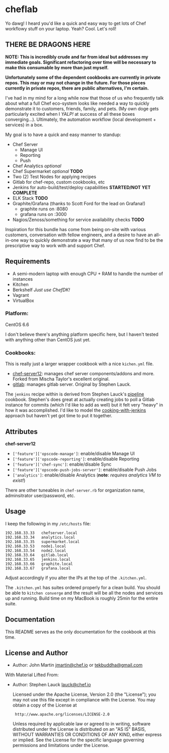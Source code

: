 # cheflab

Yo dawg! I heard you'd like a quick and easy way to get lots of Chef workflowy stuff on your laptop. Yeah? Cool. Let's roll!

## THERE BE DRAGONS HERE

**NOTE: This is incredibly crude and far from ideal but addresses my immediate goals. Significant refactoring over time will be necessary to make this consumable by more than just myself.**

**Unfortunately some of the dependent cookbooks are currently in private repos. This may or may not change in the future. For those pieces currently in private repos, there are public alternatives, I'm certain.**

I've had in my mind for a long while now that those of us who frequently talk about what a full Chef eco-system looks like needed a way to quickly demonstrate it to customers, friends, family, and pets. (My own doge gets particularly excited when I *YALP!* at success of all these boxes converging...). Ultimately, the automation workflow (local development + services) in a box.

My goal is to have a quick and easy manner to standup:

- Chef Server
	- Manage UI
	- Reporting
	- Push
- Chef Analytics *optional*
- Chef Supermarket *optional* **TODO**
- Two (2) Test Nodes for applying recipes
- Gitlab for chef-repo, custom cookbooks, etc
- Jenkins for auto-build/test/deploy capabilities **STARTED/NOT YET COMPLETE**
- ELK Stack **TODO**
- Graphite/Grafana (thanks to Scott Ford for the lead on Grafana!)
    - graphite runs on :8080
    - grafana runs on :3000
- Nagios/Zenoss/something for service availability checks **TODO**

Inspiration for this bundle has come from being on-site with various customers, conversation with fellow engineers, and a desire to have an all-in-one way to quickly demonstrate a way that many of us now find to be the prescriptive way to work with and support Chef.


## Requirements

- A semi-modern laptop with enough CPU + RAM to handle the number of instances
- Kitchen
- Berkshelf
*Just use ChefDK!*
- Vagrant
- VirtualBox


### Platform:

CentOS 6.6

I don't believe there's anything platform specific here, but I haven't tested with anything other than CentOS just yet.


### Cookbooks:

This is really just a larger wrapper cookbook with a nice `kichen.yml` file.

* [chef-server12](https://github.com/tekbuddha/chef-server12): manages chef server components/addons and more. Forked from Mischa Taylor's excellent original.
* [gitlab](https://github.com/chef-solutions/gitlab): manages gitlab server. Original by Stephen Lauck.

The `jenkins` recipe within is derived from Stephen Lauck's [pipeline](https://github.com/chef-solutions/pipeline) cookbook. Stephen's does great at actually creating jobs to poll a Gitlab instance for commits (which I'd like to add as well) but it felt very "heavy" in how it was accomplished. I'd like to model the [cooking-with-jenkins](https://github.com/zts/cooking-with-jenkins) approach but haven't yet got time to put it together.


## Attributes

**chef-server12**

* `['feature']['opscode-manage']`: enable/disable Manage UI
* `['feature']['opscode-reporting']`: enable/disable Reporting
* `['feature']['chef-sync']`: enable/disable Sync
* `['feature']['opscode-push-jobs-server']`: enable/disable Push Jobs
* `['analytics']`: enable/disable Analytics (**note**: *requires analytics VM to exist!*)

There are other tuneables in `chef-server.rb` for organization name, adminsitrator user/password, etc. 

## Usage

I keep the following in my `/etc/hosts` file:

```
192.168.33.33   chefserver.local
192.168.33.34   analytics.local
192.168.33.35   supermarket.local
192.168.33.53   node1.local
192.168.33.54   node2.local
192.168.33.64   gitlab.local
192.168.33.65   jenkins.local
192.168.33.66   graphite.local
192.168.33.67   grafana.local
```

Adjust accordingly if you alter the IPs at the top of the `.kitchen.yml`.

The `.kitchen.yml` has suites ordered properly for a clean build. You should be able to `kitchen converge` and the result will be all the nodes and services up and running. Build time on my MacBook is roughly 25min for the entire suite.


## Documentation

This README serves as the only documentation for the cookbook at this time.



## License and Author

- Author: John Martin <jmartin@chef.io> or <tekbuddha@gmail.com>

With Material Lifted From:

- Author: Stephen Lauck <lauck@chef.io>

    Licensed under the Apache License, Version 2.0 (the "License");
    you may not use this file except in compliance with the License.
    You may obtain a copy of the License at

       http://www.apache.org/licenses/LICENSE-2.0

    Unless required by applicable law or agreed to in writing, software
    distributed under the License is distributed on an "AS IS" BASIS,
    WITHOUT WARRANTIES OR CONDITIONS OF ANY KIND, either express or implied.
    See the License for the specific language governing permissions and
    limitations under the License.

